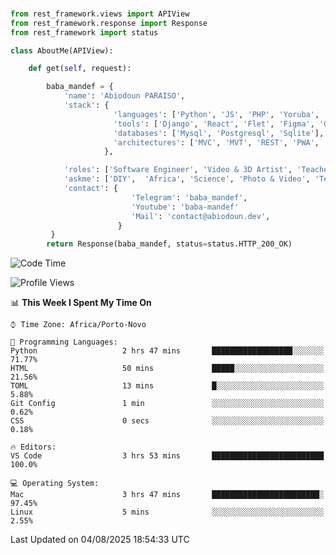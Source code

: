 ###
```python
from rest_framework.views import APIView
from rest_framework.response import Response
from rest_framework import status

class AboutMe(APIView):

    def get(self, request):

        baba_mandef = {
            'name': 'Abiodoun PARAISO',
            'stack': {
                       'languages': ['Python', 'JS', 'PHP', 'Yoruba', 'Fongbe', 'Kreyol', 'English', 'French'],
                       'tools': ['Django', 'React', 'Flet', 'Figma', 'GIMP', 'Inckscape', 'Kdenlive', 'Blender'],
                       'databases': ['Mysql', 'Postgresql', 'Sqlite'],
                       'architectures': ['MVC', 'MVT', 'REST', 'PWA', 'SPA', 'MicroServices']
                     },

            'roles': ['Software Engineer', 'Video & 3D Artist', 'Teacher', 'Mentor', 'Farmer'],
            'askme': ['DIY',  'Africa', 'Science', 'Photo & Video', 'Tech', 'Agro'],
            'contact': {
                           'Telegram': 'baba_mandef',
                           'Youtube': 'baba-mandef'
                           'Mail': 'contact@abiodoun.dev',
                        }
         }
        return Response(baba_mandef, status=status.HTTP_200_OK)

```                    

<!--START_SECTION:waka-->
![Code Time](http://img.shields.io/badge/Code%20Time-1%2C746%20hrs%2032%20mins-blue)

![Profile Views](http://img.shields.io/badge/Profile%20Views-0-blue)

📊 **This Week I Spent My Time On** 

```text
⌚︎ Time Zone: Africa/Porto-Novo

💬 Programming Languages: 
Python                   2 hrs 47 mins       ██████████████████░░░░░░░   71.77% 
HTML                     50 mins             █████░░░░░░░░░░░░░░░░░░░░   21.56% 
TOML                     13 mins             █░░░░░░░░░░░░░░░░░░░░░░░░   5.88% 
Git Config               1 min               ░░░░░░░░░░░░░░░░░░░░░░░░░   0.62% 
CSS                      0 secs              ░░░░░░░░░░░░░░░░░░░░░░░░░   0.18%

🔥 Editors: 
VS Code                  3 hrs 53 mins       █████████████████████████   100.0%

💻 Operating System: 
Mac                      3 hrs 47 mins       ████████████████████████░   97.45% 
Linux                    5 mins              ░░░░░░░░░░░░░░░░░░░░░░░░░   2.55%

```


 Last Updated on 04/08/2025 18:54:33 UTC
<!--END_SECTION:waka-->
